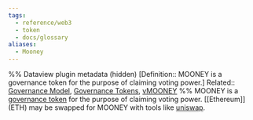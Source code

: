 ```yaml
---
tags:
  - reference/web3
  - token
  - docs/glossary
aliases:
  - Mooney
---
```

%% Dataview plugin metadata (hidden)
[Definition::  MOONEY is a governance token for the purpose of claiming voting power.]
Related:: [Governance Model](Governance%20Model.md), [Governance Tokens](Governance%20Tokens.md), [vMOONEY](vMOONEY.md)
%%
MOONEY is a [governance token](Governance%20Tokens.md) for the purpose of claiming voting power. [[Ethereum]] (ETH) may be swapped for MOONEY with tools like [uniswap](https://app.uniswap.org/#/swap?chainName=ethereum&outputCurrency=0x20d4DB1946859E2Adb0e5ACC2eac58047aD41395).